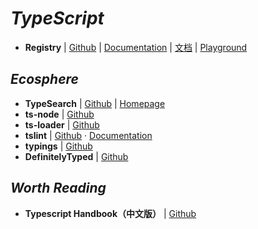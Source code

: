# _TypeScript_

- **Registry** | [Github](https://github.com/Microsoft/TypeScript) | [Documentation](http://www.typescriptlang.org/) | [文档](https://www.tslang.cn/) | [Playground](http://www.typescriptlang.org/play/index.html)


## _Ecosphere_

- **TypeSearch** | [Github](https://github.com/Microsoft/TypeSearch) | [Homepage](https://microsoft.github.io/TypeSearch/)
- **ts-node** | [Github](https://github.com/TypeStrong/ts-node)
- **ts-loader** | [Github](https://github.com/TypeStrong/ts-loader)
- **tslint** | [Github](https://github.com/palantir/tslint) · [Documentation](https://palantir.github.io/tslint/)
- **typings** | [Github](https://github.com/typings/typings)
- **DefinitelyTyped** | [Github](https://github.com/DefinitelyTyped/DefinitelyTyped)


## _Worth Reading_

- **Typescript Handbook（中文版）** | [Github](https://www.gitbook.com/book/zhongsp/typescript-handbook/details)
